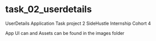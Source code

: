 # task_02_userdetails

UserDetails Application
Task project 2
SideHustle Internship Cohort 4

App UI can and Assets can be found in the images folder
